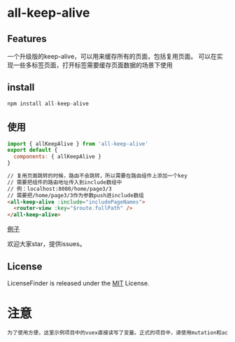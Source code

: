 # all-keep-alive

## Features

一个升级版的keep-alive，可以用来缓存所有的页面，包括复用页面。
可以在实现一些多标签页面，打开标签需要缓存页面数据的场景下使用

## install

```js
npm install all-keep-alive
```

## 使用

```js
import { allKeepAlive } from 'all-keep-alive'
export default {
  components: { allKeepAlive }
}
```

```html
// 复用页面跳转的时候，路由不会跳转，所以需要在路由组件上添加一个key
// 需要把组件的路由地址传入到include数组中
// 例：localhost:8080/home/page3/3
// 需要把/home/page3/3作为参数push进include数组
<all-keep-alive :include="includePageNames">
  <router-view :key="$route.fullPath" />
</all-keep-alive>
```

[例子](http://zouxiaowo.cn/demo/allKeepAlive/home)


欢迎大家star，提供issues。

## License

LicenseFinder is released under the [MIT](http://www.opensource.org/licenses/mit-license) License.

# 注意

```bash
为了使用方便，这里示例项目中的vuex直接读写了变量。正式的项目中，请使用mutation和action来控制vuex的值
```